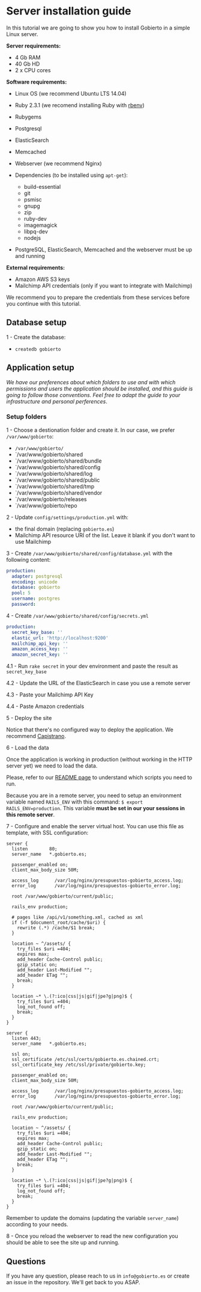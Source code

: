 # Server installation guide

In this tutorial we are going to show you how to install Gobierto in a simple Linux server.

**Server requirements:**

- 4 Gb RAM
- 40 Gb HD
- 2 x CPU cores

**Software requirements:**

- Linux OS (we recommend Ubuntu LTS 14.04)
- Ruby 2.3.1 (we recomend installing Ruby with [rbenv](https://github.com/rbenv/rbenv))
- Rubygems
- Postgresql
- ElasticSearch
- Memcached
- Webserver (we recommend Nginx)
- Dependencies (to be installed using `apt-get`):
  - build-essential
  - git
  - psmisc
  - gnupg
  - zip
  - ruby-dev
  - imagemagick
  - libpq-dev
  - nodejs

- PostgreSQL, ElasticSearch, Memcached and the webserver must be up and running

**External requirements:**

- Amazon AWS S3 keys
- Mailchimp API credentials (only if you want to integrate with Mailchimp)

We recommend you to prepare the credentials from these services before you continue with this
tutorial.

## Database setup

1 - Create the database:
  - `createdb gobierto`

## Application setup

_We have our preferences about which folders to use and with which permissions and users the application should be installed,
and this guide is going to follow those conventions. Feel free to adapt the guide to your infrastructure and personal perferences_.

### Setup folders

1 - Choose a destionation folder and create it. In our case, we prefer `/var/www/gobierto`:

  - `/var/www/gobierto/`
  - `/var/www/gobierto/shared
  - `/var/www/gobierto/shared/bundle
  - `/var/www/gobierto/shared/config
  - `/var/www/gobierto/shared/log
  - `/var/www/gobierto/shared/public
  - `/var/www/gobierto/shared/tmp
  - `/var/www/gobierto/shared/vendor
  - `/var/www/gobierto/releases
  - `/var/www/gobierto/repo

2 - Update `config/settings/production.yml` with:
  - the final domain (replacing `gobierto.es`)
  - Mailchimp API resource URI of the list. Leave it blank if you don't want to use Mailchimp

3 - Create `/var/www/gobierto/shared/config/database.yml` with the following content:

```yaml
production:
  adapter: postgresql
  encoding: unicode
  database: gobierto
  pool: 5
  username: postgres
  password:
```

4 - Create `/var/www/gobierto/shared/config/secrets.yml`

```yaml
production:
  secret_key_base: ''
  elastic_url: 'http://localhost:9200'
  mailchimp_api_key: ''
  amazon_access_key: ''
  amazon_secret_key: ''
```

4.1 - Run `rake secret` in your dev environment and paste the result as `secret_key_base`

4.2 - Update the URL of the ElasticSearch in case you use a remote server

4.3 - Paste your Mailchimp API Key

4.4 - Paste Amazon credentials

5 - Deploy the site

Notice that there's no configured way to deploy the application. We recommend [Capistrano](http://capistranorb.com).

6 - Load the data

Once the application is working in production (without working in the HTTP server yet) we need to
load the data.

Please, refer to our [README page](https://github.com/PopulateTools/gobierto/blob/master/README.md)
to understand which scripts you need to run.

Because you are in a remote server, you need to setup an environment variable named `RAILS_ENV` with
this command: `$ export RAILS_ENV=production`. This variable **must be set in our your sessions in
this remote server**.

7 - Configure and enable the server virtual host. You can use this file as template, with SSL configuration:

```
server {
  listen        80;
  server_name   *.gobierto.es;

  passenger_enabled on;
  client_max_body_size 50M;

  access_log      /var/log/nginx/presupuestos-gobierto_access.log;
  error_log       /var/log/nginx/presupuestos-gobierto_error.log;

  root /var/www/gobierto/current/public;

  rails_env production;

  # pages like /api/v1/something.xml, cached as xml
  if (-f $document_root/cache/$uri) {
    rewrite (.*) /cache/$1 break;
  }

  location ~ ^/assets/ {
    try_files $uri =404;
    expires max;
    add_header Cache-Control public;
    gzip_static on;
    add_header Last-Modified "";
    add_header ETag "";
    break;
  }

  location ~* \.(?:ico|css|js|gif|jpe?g|png)$ {
    try_files $uri =404;
    log_not_found off;
    break;
  }
}

server {
  listen 443;
  server_name   *.gobierto.es;

  ssl on;
  ssl_certificate /etc/ssl/certs/gobierto.es.chained.crt;
  ssl_certificate_key /etc/ssl/private/gobierto.key;

  passenger_enabled on;
  client_max_body_size 50M;

  access_log      /var/log/nginx/presupuestos-gobierto_access.log;
  error_log       /var/log/nginx/presupuestos-gobierto_error.log;

  root /var/www/gobierto/current/public;

  rails_env production;

  location ~ ^/assets/ {
    try_files $uri =404;
    expires max;
    add_header Cache-Control public;
    gzip_static on;
    add_header Last-Modified "";
    add_header ETag "";
    break;
  }

  location ~* \.(?:ico|css|js|gif|jpe?g|png)$ {
    try_files $uri =404;
    log_not_found off;
    break;
  }
}
```

Remember to update the domains (updating the variable `server_name`) according to your needs.

8 - Once you reload the webserver to read the new configuration you should be able to see the site up and running.

## Questions

If you have any question, please reach to us in `info@gobierto.es` or create an issue in the
repository. We'll get back to you ASAP.
